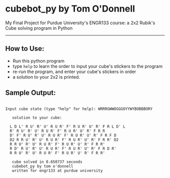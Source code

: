 # cubebot_py by Tom O'Donnell
My Final Project for Purdue University's ENGR133 course: a 2x2 Rubik's Cube solving program in Python
***
## How to Use:
- Run this python program
- type `help` to learn the order to input your cube's stickers to the program
- re-run the program, and enter your cube's stickers in order
- a solution to your 2x2 is printed.

## Sample Output:

```runfile('C:/Users/yello/Desktop/final_project_tkodonne_rubiks_solver.py', wdir='C:/Users/yello/Desktop')

Input cube state (type "help" for help): WRRRGWWOGGGOYYWYBOBBBORY

   solution to your cube:

  L D L' R U' R' U' R U R' F' R U R' U' R' F R L D' L
  R' R U' R' U' R U R' F' R U R' U' R' F R R
  D' F' R U' R' U' R U R' F' R U R' U' R' F R F D
  D2 R R U' R' U' R U R' F' R U R' U' R' F R R' D2
  R R U' R' U' R U R' F' R U R' U' R' F R R'
  R D' R U' R' U' R U R' F' R U R' U' R' F R D R'
  R R U' R' U' R U R' F' R U R' U' R' F R R'

   cube solved in 0.650737 seconds
   cubebot_py by tom o'donnell
   written for engr133 at purdue university
   ```
